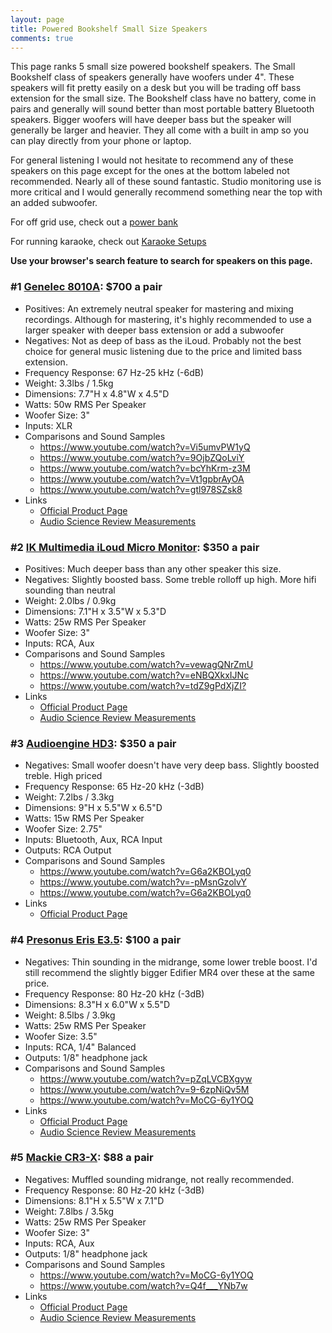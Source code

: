 ```yaml
---
layout: page
title: Powered Bookshelf Small Size Speakers
comments: true
---
```


This page ranks 5 small size powered bookshelf speakers. The Small Bookshelf class of speakers generally have woofers under 4". These speakers will fit pretty easily on a desk but you will be trading off bass extension for the small size. The Bookshelf class have no battery, come in pairs and generally will sound better than most portable battery Bluetooth speakers. Bigger woofers will have deeper bass but the speaker will generally be larger and heavier. They all come with a built in amp so you can play directly from your phone or laptop. 

For general listening I would not hesitate to recommend any of these speakers on this page except for the ones at the bottom labeled not recommended. Nearly all of these sound fantastic. Studio monitoring use is more critical and I would generally recommend something near the top with an added subwoofer.

For off grid use, check out a [power bank](/portable-power-stations/)

For running karaoke, check out [Karaoke Setups](/karaoke-setups/)

**Use your browser's search feature to search for speakers on this page.**

### #1 [Genelec 8010A](https://guitar-center.pxf.io/9g1BDW): $700 a pair
- Positives: An extremely neutral speaker for mastering and mixing recordings. Although for mastering, it's highly recommended to use a larger speaker with deeper bass extension or add a subwoofer
- Negatives: Not as deep of bass as the iLoud. Probably not the best choice for general music listening due to the price and limited bass extension.
- Frequency Response: 67 Hz-25 kHz (-6dB)
- Weight: 3.3lbs / 1.5kg
- Dimensions: 7.7"H x 4.8"W x 4.5"D
- Watts: 50w RMS Per Speaker
- Woofer Size: 3"
- Inputs: XLR
- Comparisons and Sound Samples
    - <https://www.youtube.com/watch?v=Vi5umvPW1yQ>
    - <https://www.youtube.com/watch?v=9OjbZQoLviY>
    - <https://www.youtube.com/watch?v=bcYhKrm-z3M>
    - <https://www.youtube.com/watch?v=Vt1gpbrAyOA>
    - <https://www.youtube.com/watch?v=gtl978SZsk8>
- Links
    - [Official Product Page](https://www.genelec.com/8010a)
    - [Audio Science Review Measurements](https://www.audiosciencereview.com/forum/index.php?threads/genelec-8010a-powered-studio-monitor-review.16866/)

### #2 [IK Multimedia iLoud Micro Monitor](https://www.amazon.com/IK-Multimedia-Monitors-ultra-compact-bluetooth/dp/B01C5RZWCQ?crid=FTKKM0F5TJNL&dib=eyJ2IjoiMSJ9.Yba7lZsP6xiTaLB2JTp9-_po8zhIrCwtX5EocFFqVNrrBehkyvoGuWS4UZkh1sPvYez1cLKuS70x70dsHHZsFkTxBOWghVD36HnvqcOTDbENLfxSU0siYsk3GIkjpoM_A6cERteJasV8rsPF84mN4Bh_Fsvez4Xc_p8vgYHnv4_DSlUGzxLc2Lgd4e1RRB_nDHfWnkszL5bclEiws8sP_0RSbVB4arK_Zmx8zDwiT8E3FZxS53ym-AP-_Y3dWk3VzX8i0x6FejkO8aNfbKtbCCl974abFHWU7Nv0VHzTF1E.gw-HZdeC1ncUMe54z3KvG6IBrIrBWjL6igImRz-IWA4&dib_tag=se&keywords=iLoud%2BMicro%2BMonitor&qid=1716443060&sprefix=%2Caps%2C284&sr=8-5&ufe=app_do%3Aamzn1.fos.1740e8b9-be2d-46a4-a376-9d8efb903409&th=1&linkCode=ll1&tag=rankingspea01-20&linkId=cdd8999ef33fda8cd5e626b3cff2b3c8&language=en_US&ref_=as_li_ss_tl): $350 a pair
- Positives: Much deeper bass than any other speaker this size.
- Negatives: Slightly boosted bass. Some treble rolloff up high. More hifi sounding than neutral
- Weight: 2.0lbs / 0.9kg
- Dimensions: 7.1"H x 3.5"W x 5.3"D
- Watts: 25w RMS Per Speaker
- Woofer Size: 3"
- Inputs: RCA, Aux
- Comparisons and Sound Samples
    - <https://www.youtube.com/watch?v=vewagQNrZmU>
    - <https://www.youtube.com/watch?v=eNBQXkxIJNc>
    - <https://www.youtube.com/watch?v=tdZ9gPdXjZI?>
- Links
    - [Official Product Page](https://www.ikmultimedia.com/products/iloudmm/index.php)
    - [Audio Science Review Measurements](https://www.audiosciencereview.com/forum/index.php?threads/iloud-micro-monitors-measurements-and-quasi-anechoic-spinorama.10988/)

### #3 [Audioengine HD3](https://lvnta.com/lv_PwrN8DlfqFbgBUL9io): $350 a pair
- Negatives: Small woofer doesn't have very deep bass. Slightly boosted treble. High priced
- Frequency Response: 65 Hz-20 kHz (-3dB)
- Weight: 7.2lbs / 3.3kg
- Dimensions: 9"H x 5.5"W x 6.5"D
- Watts: 15w RMS Per Speaker
- Woofer Size: 2.75"
- Inputs: Bluetooth, Aux, RCA Input
- Outputs: RCA Output
- Comparisons and Sound Samples
    - <https://www.youtube.com/watch?v=G6a2KBOLyq0>
    - <https://www.youtube.com/watch?v=-pMsnGzolvY>
    - <https://www.youtube.com/watch?v=G6a2KBOLyq0>
- Links
    - [Official Product Page](https://audioengine.com/shop/speakers/hd-series/hd3-wireless-speakers/)

### #4 [Presonus Eris E3.5](https://www.amazon.com/PreSonus-Eris-3-5-Gen-Studio-Quality/dp/B0C88ZB3D9?crid=1BXBDC5F38PWQ&dib=eyJ2IjoiMSJ9.31xFOOR9-gtwERWHMFQPHM5MYzxWi333F-Ang6AXHb3XRfCOYSLQJeHqCRd51uoev37Y5AFj5-iiuMPmIKs1sBOfZLcFu8VTnPbfgl4Y-TwbCC2GD3RBluuNdXj-UctmFhVXr-bMZqheVK-4D2wA9Ea7-391phJHoZkMT2K1wIYSC7Pq7pF-HwUO8ISTqLc-cDWQXnZXhmYtv_B0DWVWM5UMAFCRxYh_P5JHLPiYPA_IDndatQwgaJPnpTmMyqYdYOjPNBkmZhGzdO58Agx9rN8qaVCFnH7bbhXVdps5s9g.ZiYxrPMTMWIMwq1RC9Un4I2kNwKx0o0oq3yJw_n9Im4&dib_tag=se&keywords=Presonus%2BEris%2BE3.5&qid=1716352093&sprefix=presonus%2Beris%2Be3.5%2Caps%2C197&sr=8-2&th=1&linkCode=ll1&tag=rankingspea01-20&linkId=d6e9ea8d126e89623f2728cc97200109&language=en_US&ref_=as_li_ss_tl): $100 a pair
- Negatives: Thin sounding in the midrange, some lower treble boost. I'd still recommend the slightly bigger Edifier MR4 over these at the same price.
- Frequency Response: 80 Hz-20 kHz (-3dB)
- Dimensions: 8.3"H x 6.0"W x 5.5"D
- Weight: 8.5lbs / 3.9kg
- Watts: 25w RMS Per Speaker
- Woofer Size: 3.5"
- Inputs: RCA, 1/4" Balanced
- Outputs: 1/8" headphone jack
- Comparisons and Sound Samples
    - <https://www.youtube.com/watch?v=pZqLVCBXgyw>
    - <https://www.youtube.com/watch?v=9-6zpNiQv5M>
    - <https://www.youtube.com/watch?v=MoCG-6y1YOQ>
- Links
    - [Official Product Page](https://legacy.presonus.com/products/Eris-E35)
    - [Audio Science Review Measurements](https://www.audiosciencereview.com/forum/index.php?threads/presonus-eris-e3-5-powered-monitor-review-100-pair.23388/)

### #5 [Mackie CR3-X](https://www.amazon.com/Mackie-Creative-Reference-Multimedia-Professional/dp/B083N8N7TB?crid=3VVZH09RP3KC6&dib=eyJ2IjoiMSJ9.d-4Eu3yGmWJ5akzu6LiehmOqAWostuJce0FZCE3NempL06EOYsIUkGgXW8p3bxDOidk90SvU9Mr64mxJe1i3PnE-2-Mg8e2U7MAjsfgrzwvgP3IXw54myLmCDQ61dfzK2qcM_hOIY7F6MUN4N_Z5JpUZ3RCvDuYiqf3QHseRsX1djCMx1zhQ-V13-TKc3zh5yFKIWVdsvck6g46_dZQygE9n86i0lpbqXts0aqz76140MinXbD-yJjxcpVAbgUlMNjfvWW4aS1-xiO5sG28k7h9eOcZyKnXsjAKS5j2kFQM.TA77MhOkG1KRMBQIhofwZEyAKR5mqMnSbXxIvznf19Y&dib_tag=se&keywords=mackie%2Bcr3&qid=1716352480&sprefix=mackie%2Bcr3%2Caps%2C195&sr=8-2&th=1&linkCode=ll1&tag=rankingspea01-20&linkId=74cf1a31342968d7d02e77be62467d27&language=en_US&ref_=as_li_ss_tl): $88 a pair
- Negatives: Muffled sounding midrange, not really recommended.
- Frequency Response: 80 Hz-20 kHz (-3dB)
- Dimensions: 8.1"H x 5.5"W x 7.1"D
- Weight: 7.8lbs / 3.5kg
- Watts: 25w RMS Per Speaker
- Woofer Size: 3"
- Inputs: RCA, Aux
- Outputs: 1/8" headphone jack
- Comparisons and Sound Samples
    - <https://www.youtube.com/watch?v=MoCG-6y1YOQ>
    - <https://www.youtube.com/watch?v=Q4f___YNb7w>
- Links
    - [Official Product Page](https://mackie.com/en/products/studio-monitoring/cr-x-series/CR3_X.html)
    - [Audio Science Review Measurements](https://www.audiosciencereview.com/forum/index.php?threads/mackie-cr3-x-powered-monitor-review-100-pair.23389/)
